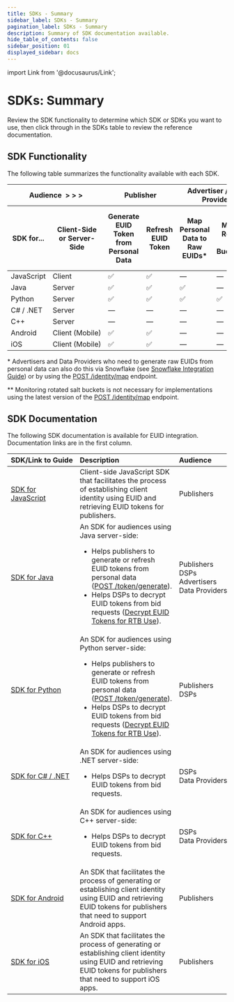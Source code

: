 ```yaml
---
title: SDKs - Summary
sidebar_label: SDKs - Summary
pagination_label: SDKs - Summary
description: Summary of SDK documentation available.
hide_table_of_contents: false
sidebar_position: 01
displayed_sidebar: docs
---
```


import Link from '@docusaurus/Link';

# SDKs: Summary

Review the SDK functionality to determine which SDK or SDKs you want to use, then click through in the SDKs table to review the reference documentation.

## SDK Functionality

The following table summarizes the functionality available with each SDK.

<table>
  <thead>
    <tr>
      <th colspan="2">Audience&nbsp;&nbsp;&gt;&nbsp;&gt;&nbsp;&gt;</th>
      <th colspan="2">Publisher</th>
      <th colspan="2">Advertiser&nbsp;/ Data Provider</th>
      <th colspan="2">DSP</th>
    </tr>
    <tr>
      <th> SDK for...</th>
      <th>Client-Side or Server-Side</th>
      <th>Generate EUID Token from Personal Data</th>
      <th>Refresh EUID Token</th>
      <th>Map Personal Data to Raw EUIDs&ast;</th>
      <th>Monitor Rotated Salt Buckets&ast;&ast;</th>
      <th>Encrypt Raw EUID to EUID Token for Sharing</th>
      <th>Decrypt EUID Token to Raw EUID</th>
    </tr>
  </thead>
  <tbody>
    <tr>
      <td>JavaScript</td>
      <td>Client</td>
      <td>&#9989;</td>
      <td>&#9989;</td>
      <td>&#8212;</td>
      <td>&#8212;</td>
      <td>&#8212;</td>
      <td>&#8212;</td>
    </tr>
    <tr>
      <td>Java</td>
      <td>Server</td>
      <td>&#9989;</td>
      <td>&#9989;</td>
      <td>&#9989;</td>
      <td>&#8212;</td>
      <td>&#9989;</td>
      <td>&#9989;</td>
    </tr>
    <tr>
      <td>Python</td>
      <td>Server</td>
      <td>&#9989;</td>
      <td>&#9989;</td>
      <td>&#9989;</td>
      <td>&#9989;</td>
      <td>&#9989;</td>
      <td>&#9989;</td>
    </tr>
    <tr>
      <td>C# / .NET</td>
      <td>Server</td>
      <td>&#8212;</td>
      <td>&#8212;</td>
      <td>&#8212;</td>
      <td>&#8212;</td>
      <td>&#9989;</td>
      <td>&#9989;</td>
    </tr>
    <tr>
      <td>C++</td>
      <td>Server</td>
      <td>&#8212;</td>
      <td>&#8212;</td>
      <td>&#8212;</td>
      <td>&#8212;</td>
      <td>&#9989;</td>
      <td>&#9989;</td>
    </tr>
    <tr>
      <td>Android</td>
      <td>Client&nbsp;(Mobile)</td>
      <td>&#9989;</td>
      <td>&#9989;</td>
      <td>&#8212;</td>
      <td>&#8212;</td>
      <td>&#8212;</td>
      <td>&#8212;</td>
    </tr>
    <tr>
      <td>iOS</td>
      <td>Client&nbsp;(Mobile)</td>
      <td>&#9989;</td>
      <td>&#9989;</td>
      <td>&#8212;</td>
      <td>&#8212;</td>
      <td>&#8212;</td>
      <td>&#8212;</td>
    </tr>
  </tbody>
</table>

&ast; Advertisers and Data Providers who need to generate raw EUIDs from personal data can also do this via Snowflake (see [Snowflake Integration Guide](../guides/integration-snowflake.md)) or by using the [POST&nbsp;/identity/map](../endpoints/post-identity-map.md) endpoint.

&ast;&ast; Monitoring rotated salt buckets is not necessary for implementations using the latest version of the [POST&nbsp;/identity/map](../endpoints/post-identity-map.md) endpoint.

<!-- &#9989; = Supported | &#8212; = Not Supported -->

## SDK Documentation

The following SDK documentation is available for EUID integration. Documentation links are in the first column.

| SDK/Link&nbsp;to&nbsp;Guide | Description | Audience
| :--- | :--- | :--- |
| [SDK for JavaScript](sdk-ref-javascript.md) | Client-side JavaScript SDK that facilitates the process of establishing client identity using EUID and retrieving EUID tokens for publishers. | Publishers |
| [SDK for Java](sdk-ref-java.md) | An SDK for audiences using Java server-side:<ul><li>Helps publishers to generate or refresh EUID tokens from <Link href="../ref-info/glossary-uid#gl-personal-data">personal data</Link> ([POST&nbsp;/token/generate](../endpoints/post-token-generate)).</li><li>Helps DSPs to decrypt EUID tokens from bid requests ([Decrypt EUID Tokens for RTB Use](guides/dsp-guide.md#decrypt-euid-tokens-for-rtb-use)).</li></ul> | Publishers<br/>DSPs<br/>Advertisers<br/>Data&nbsp;Providers |
| [SDK for Python](sdk-ref-python.md) | An SDK for audiences using Python server-side:<ul><li>Helps publishers to generate or refresh EUID tokens from personal data ([POST&nbsp;/token/generate](../endpoints/post-token-generate)).</li><li>Helps DSPs to decrypt EUID tokens from bid requests ([Decrypt EUID Tokens for RTB Use](../guides/dsp-guide.md#decrypt-euid-tokens-for-rtb-use)).</li></ul> | Publishers<br/>DSPs |
| [SDK for C# / .NET](sdk-ref-csharp-dotnet.md) | An SDK for audiences using .NET server-side:<ul><li>Helps DSPs to decrypt EUID tokens from bid requests.</li></ul> | DSPs<br/>Data Providers |
| [SDK for C++](sdk-ref-cplusplus.md) | An SDK for audiences using C++ server-side:<ul><li>Helps DSPs to decrypt EUID tokens from bid requests.</li></ul> | DSPs<br/>Data Providers |
| [SDK for Android](sdk-ref-android.md) |An SDK that facilitates the process of generating or establishing client identity using EUID and retrieving EUID tokens for publishers that need to support Android apps. | Publishers |
| [SDK for iOS](sdk-ref-ios.md) | An SDK that facilitates the process of generating or establishing client identity using EUID and retrieving EUID tokens for publishers that need to support iOS apps. | Publishers |
